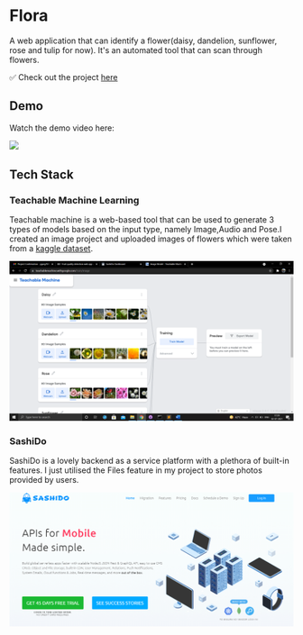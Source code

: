 # Flora
 
A web application that can identify a flower(daisy, dandelion, sunflower, rose and tulip for now). It's an automated tool that can scan through flowers.

:white_check_mark: Check out the project [here](https://yashgarg.xyz/Flora/)

## Demo

Watch the demo video here:

![](Flora_Demo.gif)

## Tech Stack

### Teachable Machine Learning

Teachable machine is a web-based tool that can be used to generate 3 types of models based on the input type, namely Image,Audio and Pose.I created an image project and uploaded images of flowers which were taken from a [kaggle dataset](https://www.kaggle.com/alxmamaev/flowers-recognition).

![](Images/TML.png)

### SashiDo

SashiDo is a lovely backend as a service platform with a plethora of built-in features. I just utilised the Files feature in my project to store photos provided by users.

![](Images/SashiDo.PNG)
